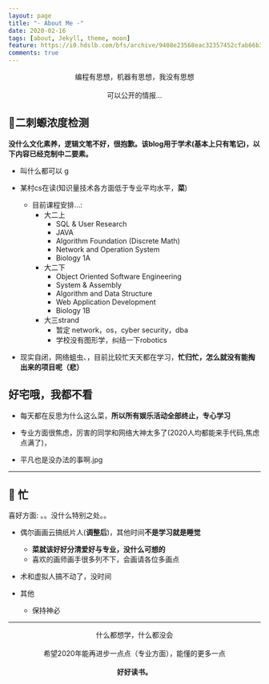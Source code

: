 ```yaml
---
layout: page
title: "- About Me -"
date: 2020-02-16
tags: [about, Jekyll, theme, moon]
feature: https://i0.hdslb.com/bfs/archive/9408e23568eac32357452cfab66b36f9bf86835d.png
comments: true
---
```

    
<center>编程有思想，机器有思想，我没有思想</center>
<br />
<center>可以公开的情报...</center>

## 💉二刺螈浓度检测

<strong>没什么文化素养，逻辑文笔不好，很抱歉。该blog用于学术(基本上只有笔记)，以下内容已经克制中二要素。</strong>

- 叫什么都可以 g
- 某村cs在读(知识量技术各方面低于专业平均水平，**菜**)
  - 目前课程安排...:
    - 大二上
      - SQL & User Research
      - JAVA
      - Algorithm Foundation (Discrete Math)
      - Network and Operation System
      - Biology 1A
    - 大二下
      - Object Oriented Software Engineering
      - System & Assembly
      - Algorithm and Data Structure
      - Web Application Development
      - Biology 1B
    - 大三strand
      - 暂定 network，os，cyber security，dba
      - 学校没有图形学，纠结一下robotics

- 现实自闭，网络蛆虫、，目前比较忙天天都在学习，**忙归忙，怎么就没有能掏出来的项目呢（悲）**

## 好宅哦，我都不看

- 每天都在反思为什么这么菜，**所以所有娱乐活动全部终止，专心学习**

- 专业方面很焦虑，厉害的同学和网络大神太多了(2020人均都能来手代码,焦虑点满了)，

- 平凡也是没办法的事啊.jpg

---

## 🍋 忙

喜好方面: 。。没什么特别之处。。

- 偶尔画画云搞纸片人(**调整后**)，其他时间**不是学习就是睡觉**
  - **菜就该好好分清爱好与专业，没什么可想的**
  - 喜欢的画师画手很多列不下，会画请各位多画点

- 术和虚拟人搞不动了，没时间
- 其他
  - 保持神必

---

<center>什么都想学，什么都没会</center>
<br />
<center>希望2020年能再进步一点点（专业方面），能懂的更多一点</center>
<br />
<center><strong>好好读书。</strong></center>